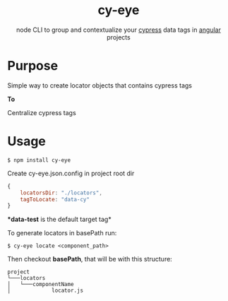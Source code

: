 <div align="center">

# cy-eye

node CLI to group and contextualize your [cypress](https://www.cypress.io/) data tags in [angular](https://angular.io/) projects

</div>

# Purpose

Simple way to create locator objects that contains cypress tags

**To**

Centralize cypress tags

# Usage

```
$ npm install cy-eye
```

Create cy-eye.json.config in project root dir

```js
{
    locatorsDir: "./locators",
    tagToLocate: "data-cy"
}
```

**\*data-test** is the default target tag\*

To generate locators in basePath run:

```
$ cy-eye locate <component_path>
```

Then checkout **basePath**, that will be with this structure:

```
project
└───locators
│   └───componentName
│             locator.js
```
